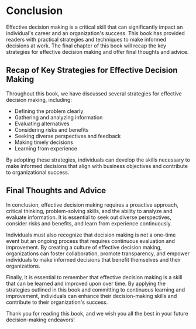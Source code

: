 # Conclusion

Effective decision making is a critical skill that can significantly impact an individual's career and an organization's success. This book has provided readers with practical strategies and techniques to make informed decisions at work. The final chapter of this book will recap the key strategies for effective decision making and offer final thoughts and advice.

Recap of Key Strategies for Effective Decision Making
-----------------------------------------------------

Throughout this book, we have discussed several strategies for effective decision making, including:

* Defining the problem clearly
* Gathering and analyzing information
* Evaluating alternatives
* Considering risks and benefits
* Seeking diverse perspectives and feedback
* Making timely decisions
* Learning from experience

By adopting these strategies, individuals can develop the skills necessary to make informed decisions that align with business objectives and contribute to organizational success.

Final Thoughts and Advice
-------------------------

In conclusion, effective decision making requires a proactive approach, critical thinking, problem-solving skills, and the ability to analyze and evaluate information. It is essential to seek out diverse perspectives, consider risks and benefits, and learn from experience continuously.

Individuals must also recognize that decision making is not a one-time event but an ongoing process that requires continuous evaluation and improvement. By creating a culture of effective decision making, organizations can foster collaboration, promote transparency, and empower individuals to make informed decisions that benefit themselves and their organizations.

Finally, it is essential to remember that effective decision making is a skill that can be learned and improved upon over time. By applying the strategies outlined in this book and committing to continuous learning and improvement, individuals can enhance their decision-making skills and contribute to their organization's success.

Thank you for reading this book, and we wish you all the best in your future decision-making endeavors!

